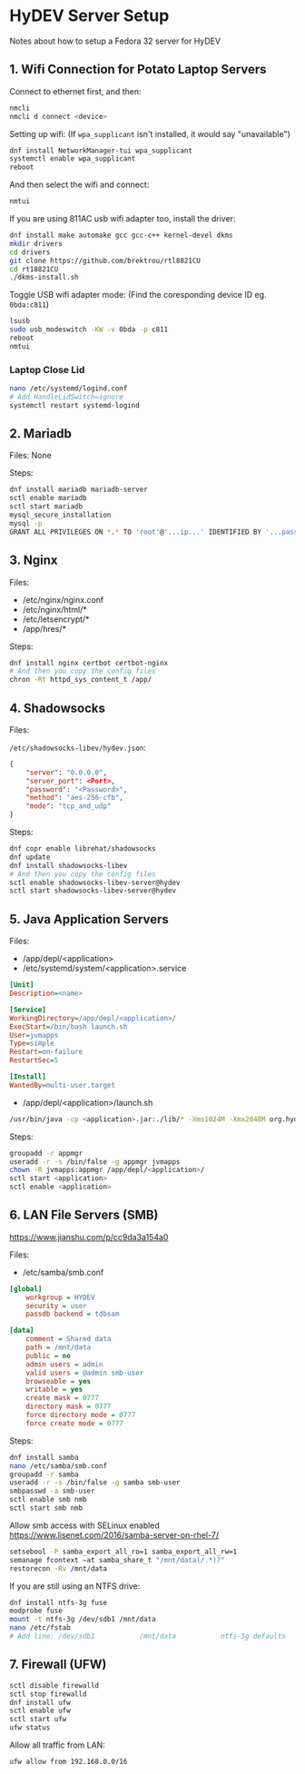 # HyDEV Server Setup
Notes about how to setup a Fedora 32 server for HyDEV

## 1. Wifi Connection for Potato Laptop Servers

Connect to ethernet first, and then:

```bash
nmcli
nmcli d connect <device>
```

Setting up wifi:
(If `wpa_supplicant` isn't installed, it would say "unavailable")

```bash
dnf install NetworkManager-tui wpa_supplicant
systemctl enable wpa_supplicant
reboot
```

And then select the wifi and connect:

```bash
nmtui
```

If you are using 811AC usb wifi adapter too, install the driver:

```bash
dnf install make automake gcc gcc-c++ kernel-devel dkms
mkdir drivers
cd drivers
git clone https://github.com/brektrou/rtl8821CU
cd rt18821CU
./dkms-install.sh
```

Toggle USB wifi adapter mode: (Find the coresponding device ID eg. `0bda:c811`)

```bash
lsusb
sudo usb_modeswitch -KW -v 0bda -p c811
reboot
nmtui
```

### Laptop Close Lid

```bash
nano /etc/systemd/logind.conf
# Add HandleLidSwitch=ignore
systemctl restart systemd-logind
```

## 2. Mariadb

Files: None

Steps:

```bash
dnf install mariadb mariadb-server
sctl enable mariadb
sctl start mariadb
mysql_secure_installation
mysql -p
GRANT ALL PRIVILEGES ON *.* TO 'root'@'...ip...' IDENTIFIED BY '...password...' WITH GRANT OPTION;
```

## 3. Nginx

Files:

* /etc/nginx/nginx.conf
* /etc/nginx/html/*
* /etc/letsencrypt/*
* /app/hres/*

Steps:

```bash
dnf install nginx certbot certbot-nginx
# And then you copy the config files
chron -Rt httpd_sys_content_t /app/
```

## 4. Shadowsocks

Files:

`/etc/shadowsocks-libev/hydev.json`:

```json
{
    "server": "0.0.0.0",
    "server_port": <Port>,
    "password": "<Password>",
    "method": "aes-256-cfb",
    "mode": "tcp_and_udp"
}
```

Steps:

```bash
dnf copr enable librehat/shadowsocks
dnf update
dnf install shadowsocks-libev
# And then you copy the config files
sctl enable shadowsocks-libev-server@hydev
sctl start shadowsocks-libev-server@hydev
```

## 5. Java Application Servers

Files:

* /app/depl/\<application\>
* /etc/systemd/system/\<application\>.service

```ini
[Unit]
Description=<name>

[Service]
WorkingDirectory=/app/depl/<application>/
ExecStart=/bin/bash launch.sh
User=jvmapps
Type=simple
Restart=on-failure
RestartSec=5

[Install]
WantedBy=multi-user.target
```

* /app/depl/\<application\>/launch.sh

```sh
/usr/bin/java -cp <application>.jar:./lib/* -Xms1024M -Xmx2048M org.hydev.Main
```

Steps:

```bash
groupadd -r appmgr
useradd -r -s /bin/false -g appmgr jvmapps
chown -R jvmapps:appmgr /app/depl/<application>/
sctl start <application>
sctl enable <application>
```

## 6. LAN File Servers (SMB)

https://www.jianshu.com/p/cc9da3a154a0

Files:

* /etc/samba/smb.conf

```ini
[global]
    workgroup = HYDEV
    security = user
    passdb backend = tdbsam

[data]
    comment = Shared data
    path = /mnt/data
    public = no
    admin users = admin
    valid users = @admin smb-user
    browseable = yes
    writable = yes
    create mask = 0777
    directory mask = 0777
    force directory mode = 0777
    force create mode = 0777
```

Steps:

```bash
dnf install samba
nano /etc/samba/smb.conf
groupadd -r samba
useradd -r -s /bin/false -g samba smb-user
smbpasswd -a smb-user
sctl enable smb nmb
sctl start smb nmb
```

Allow smb access with SELinux enabled  
https://www.lisenet.com/2016/samba-server-on-rhel-7/

```bash
setsebool -P samba_export_all_ro=1 samba_export_all_rw=1
semanage fcontext –at samba_share_t "/mnt/data(/.*)?"
restorecon -Rv /mnt/data
```

If you are still using an NTFS drive:

```bash
dnf install ntfs-3g fuse
modprobe fuse
mount -t ntfs-3g /dev/sdb1 /mnt/data
nano /etc/fstab
# Add line: /dev/sdb1	        /mnt/data	        ntfs-3g	defaults        0 0
```

## 7. Firewall (UFW)

```bash
sctl disable firewalld
sctl stop firewalld
dnf install ufw
sctl enable ufw
sctl start ufw
ufw status
```

Allow all traffic from LAN:

```bash
ufw allow from 192.168.0.0/16
```
